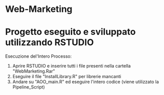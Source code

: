 # Web-Marketing
# Progetto eseguito e sviluppato utilizzando RSTUDIO

Esecuzione del'Intero Processo:
1) Aprire RSTUDIO e inserire tutti i file presenti nella cartella "WebMarketing.Rar"
2) Eseguire il file "InstallLibrary.R" per librerie mancanti 
3) Andare su "AOO_main.R" ed eseguire l'intero codice (viene utilizzato la Pipeline_Script)

